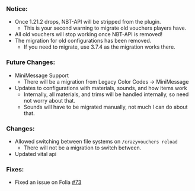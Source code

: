 ### Notice:
- Once 1.21.2 drops, NBT-API will be stripped from the plugin.
  - This is your second warning to migrate old vouchers players have.
- All old vouchers will stop working once NBT-API is removed!
- The migration for old configurations has been removed.
  - If you need to migrate, use 3.7.4 as the migration works there.

### Future Changes:
- MiniMessage Support
  - There will be a migration from Legacy Color Codes -> MiniMessage
- Updates to configurations with materials, sounds, and how items work
  - Internally, all materials, and trims will be handled internally, so need not worry about that.
  - Sounds will have to be migrated manually, not much I can do about that.

### Changes:
- Allowed switching between file systems on `/crazyvouchers reload`
  - There will not be a migration to switch between.
- Updated vital api

### Fixes:
- Fixed an issue on Folia [#73](https://github.com/Crazy-Crew/CrazyVouchers/issues/73)